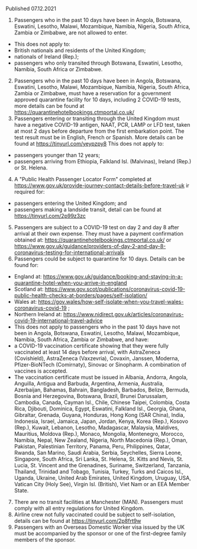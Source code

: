 Published 07.12.2021
1. Passengers who in the past 10 days have been in Angola, Botswana, Eswatini, Lesotho, Malawi, Mozambique, Namibia, Nigeria, South Africa, Zambia or Zimbabwe, are not allowed to enter.
- This does not apply to:
- British nationals and residents of the United Kingdom;
- nationals of Ireland (Rep.);
- passengers who only transited through Botswana, Eswatini, Lesotho, Namibia, South Africa or Zimbabwe.
2. Passengers who in the past 10 days have been in Angola, Botswana, Eswatini, Lesotho, Malawi, Mozambique, Namibia, Nigeria, South Africa, Zambia or Zimbabwe, must have a reservation for a government approved quarantine facility for 10 days, including 2 COVID-19 tests, more details can be found at <a href="https://quarantinehotelbookings.ctmportal.co.uk/">https://quarantinehotelbookings.ctmportal.co.uk/</a>
3. Passengers entering or transiting through the United Kingdom must have a negative COVID-19 antigen, NAAT, PCR, LAMP or LFD test, taken at most 2 days before departure from the first embarkation point. The test result must be in English, French or Spanish. More details can be found at <a href="https://tinyurl.com/yeypzpy8">https://tinyurl.com/yeypzpy8</a>
This does not apply to:
- passengers younger than 12 years;
- passengers arriving from Ethiopia, Falkland Isl. (Malvinas), Ireland (Rep.) or St. Helena.
4. A "Public Health Passenger Locator Form" completed at <a href="https://www.gov.uk/provide-journey-contact-details-before-travel-uk">https://www.gov.uk/provide-journey-contact-details-before-travel-uk</a> ir required for:
- passengers entering the United Kingdom; and
- passengers making a landside transit, detail can be found at <a href="https://tinyurl.com/2p99z3zc">https://tinyurl.com/2p99z3zc</a>
5. Passengers are subject to a COVID-19 test on day 2 and day 8 after arrival at their own expense. They must have a payment confirmation obtained at: <a href="https://quarantinehotelbookings.ctmportal.co.uk/">https://quarantinehotelbookings.ctmportal.co.uk/</a> or <a href="https://www.gov.uk/guidance/providers-of-day-2-and-day-8-coronavirus-testing-for-international-arrivals">https://www.gov.uk/guidance/providers-of-day-2-and-day-8-coronavirus-testing-for-international-arrivals</a>
6. Passengers could be subject to quarantine for 10 days. Details can be found for:
- England at: <a href="https://www.gov.uk/guidance/booking-and-staying-in-a-quarantine-hotel-when-you-arrive-in-england">https://www.gov.uk/guidance/booking-and-staying-in-a-quarantine-hotel-when-you-arrive-in-england</a>
- Scotland at: <a href="https://www.gov.scot/publications/coronavirus-covid-19-public-health-checks-at-borders/pages/self-isolation/">https://www.gov.scot/publications/coronavirus-covid-19-public-health-checks-at-borders/pages/self-isolation/</a>
- Wales at: <a href="https://gov.wales/how-self-isolate-when-you-travel-wales-coronavirus-covid-19">https://gov.wales/how-self-isolate-when-you-travel-wales-coronavirus-covid-19</a> ;
- Northern Ireland at: <a href="https://www.nidirect.gov.uk/articles/coronavirus-covid-19-international-travel-advice">https://www.nidirect.gov.uk/articles/coronavirus-covid-19-international-travel-advice</a>
- This does not apply to passengers who in the past 10 days have not been in Angola, Botswana, Eswatini, Lesotho, Malawi, Mozambique, Namibia, South Africa, Zambia or Zimbabwe, and have:
- a COVID-19 vaccination certificate showing that they were fully vaccinated at least 14 days before arrival, with AstraZeneca (Covishield), AstraZeneca (Vaxzevria), Covaxin, Janssen, Moderna, Pfizer-BioNTech (Comirnaty), Sinovac or Sinopharm. A combination of vaccines is accepted.
- The vaccination certificate must be issued in Albania, Andorra, Angola, Anguilla, Antigua and Barbuda, Argentina, Armenia, Australia, Azerbaijan, Bahamas, Bahrain, Bangladesh, Barbados, Belize, Bermuda, Bosnia and Herzegovina, Botswana, Brazil, Brunei Darussalam, Cambodia, Canada, Cayman Isl., Chile, Chinese Taipei, Colombia, Costa Rica, Djibouti, Dominica, Egypt, Eswatini, Falkland Isl., Georgia, Ghana, Gibraltar, Grenada, Guyana, Honduras, Hong Kong (SAR China), India, Indonesia, Israel, Jamaica, Japan, Jordan, Kenya, Korea (Rep.), Kosovo (Rep.), Kuwait, Lebanon, Lesotho, Madagascar, Malaysia, Maldives, Mauritius, Moldova (Rep.), Monaco, Mongolia, Montenegro, Morocco, Namibia, Nepal, New Zealand, Nigeria, North Macedonia (Rep.), Oman, Pakistan, Palestinian Territory, Panama, Peru, Philippines, Qatar, Rwanda, San Marino, Saudi Arabia, Serbia, Seychelles, Sierra Leone, Singapore, South Africa, Sri Lanka, St. Helena, St. Kitts and Nevis, St. Lucia, St. Vincent and the Grenadines, Suriname, Switzerland, Tanzania, Thailand, Trinidad and Tobago, Tunisia, Turkey, Turks and Caicos Isl., Uganda, Ukraine, United Arab Emirates, United Kingdom, Uruguay, USA, Vatican City (Holy See), Virgin Isl. (British), Viet Nam or an EEA Member State.
7. There are no transit facilities at Manchester (MAN). Passengers must comply with all entry regulations for United Kingdom.
8. Airline crew not fully vaccinated could be subject to self-isolation, details can be found at <a href="https://tinyurl.com/2p8frt9w">https://tinyurl.com/2p8frt9w</a>
9. Passengers with an Overseas Domestic Worker visa issued by the UK must be accompanied by the sponsor or one of the first-degree family members of the sponsor.
